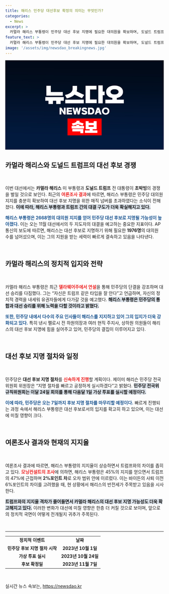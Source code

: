 ```yaml
---
title: 해리스 민주당 대선후보 확정의 의미는 무엇인가?
categories:
  - News
excerpt: >
  카멀라 해리스 부통령이 민주당 대선 후보 지명에 필요한 대의원을 확보하며, 도널드 트럼프와의 초박빙 대결 구도가 성립됐다. 지지율 격차가 6%에서 2%로 줄어든 가운데 민주당은 해리스를 중심으로 단결하고 있다. 이들의 맞대결이 다가오는 대선의 판도를 뒤바꿀 가능성은 높아 보인다!
feature_text: >
  카멀라 해리스 부통령이 민주당 대선 후보 지명에 필요한 대의원을 확보하며, 도널드 트럼프와의 초박빙 대결 구도가 성립됐다. 지지율 격차가 6%에서 2%로 줄어든 가운데 민주당은 해리스를 중심으로 단결하고 있다. 이들의 맞대결이 다가오는 대선의 판도를 뒤바꿀 가능성은 높아 보인다!
image: '/assets/img/newsdao_breakingnews.jpg'
---
```


<p><img src="/assets/img/newsdao_breakingnews.jpg" alt="cryptoinkorea 속보" /></p>

<h2 data-ke-size="size26">카멀라 해리스와 도널드 트럼프의 대선 후보 경쟁</h2>

<p data-ke-size="size16">&nbsp;</p>

<p>이번 대선에서는 <b>카멀라 해리스</b> 미 부통령과 <b>도널드 트럼프</b> 전 대통령이 <b>초박빙</b>의 경쟁을 벌일 것으로 보인다. 최근의 <b><span style="color: #ee2323;">여론조사 결과</span></b>에 따르면, 해리스 부통령은 민주당 대의원 지지를 충분히 확보하여 대선 후보 지명을 위한 매직 넘버를 초과하였다는 소식이 전해졌다. <b><span style="background-color: #21538527;">이에 따라, 해리스 부통령과 트럼프 간의 대결 구도가 더욱 확실해지고 있다.</span></b></p>

<p><b><span style="color: #1a5490;">해리스 부통령은 2668명의 대의원 지지를 얻어 민주당 대선 후보로 지명될 가능성이 높아졌다.</span></b> 이는 오는 11월 대선에서의 두 지도자의 대결을 예고하는 중요한 지표이다. AP통신의 보도에 따르면, 해리스는 대선 후보로 지명하기 위해 필요한 <b>1976명</b>의 대의원 수를 넘어섰으며, 이는 그의 지원을 받는 세력이 빠르게 결속하고 있음을 나타낸다.</p>

<p data-ke-size="size16">&nbsp;</p>

<h2 data-ke-size="size26">카멀라 해리스의 정치적 입지와 전략</h2>

<p data-ke-size="size16">&nbsp;</p>

<p>카멀라 해리스 부통령은 최근 <b><span style="color: #ee2323;">델라웨어주에서 연설</span></b>을 통해 민주당의 단결을 강조하며 대선 승리를 다짐했다. 그는 “자신은 트럼프 같은 타입을 잘 안다”고 언급하며, 자신의 정치적 경력을 내세워 유권자들에게 다가갈 것을 예고했다. <b><span style="background-color: #21538527;">해리스 부통령은 민주당의 통합과 대선 승리를 위해 노력을 다할 것이라고 밝혔다.</span></b></p>

<p><b><span style="color: #1a5490;">또한, 민주당 내에서 다수의 주요 인사들이 해리스를 지지하고 있어 그의 입지가 더욱 강화되고 있다.</span></b> 특히 낸시 펠로시 전 하원의장과 여러 현직 주지사, 상하원 의원들이 해리스의 대선 후보 지명에 힘을 실어주고 있어, 민주당의 결집이 이루어지고 있다.</p>

<p data-ke-size="size16">&nbsp;</p>

<h2 data-ke-size="size26">대선 후보 지명 절차와 일정</h2>

<p data-ke-size="size16">&nbsp;</p>

<p>민주당은 <b>대선 후보 지명 절차</b>를 <b><span style="color: #ee2323;">신속하게 진행</span></b>할 계획이다. 제이미 해리슨 민주당 전국위원회 위원장은 “지명 절차를 빠르고 공정하게 실시하겠다”고 밝혔다. <b><span style="background-color: #21538527;">민주당 전국위 규칙위원회는 이달 24일 회의를 통해 다음달 1일 가상 투표를 실시할 예정이다.</span></b></p>

<p><b><span style="color: #1a5490;">이에 따라, 민주당은 오는 7일까지 후보 지명 절차를 마무리할 예정이다.</span></b> 빠르게 진행되는 과정 속에서 해리스 부통령은 대선 후보로서의 입지를 확고히 하고 있으며, 이는 대선에 미칠 영향이 크다.</p>

<p data-ke-size="size16">&nbsp;</p>

<h2 data-ke-size="size26">여론조사 결과와 현재의 지지율</h2>

<p data-ke-size="size16">&nbsp;</p>

<p>여론조사 결과에 따르면, 해리스 부통령의 지지율이 상승하면서 트럼프와의 차이를 좁히고 있다. <b><span style="color: #ee2323;">모닝컨설트의 조사</span></b>에 의하면, 해리스 부통령은 45%의 지지를 얻으면서 트럼프의 47%에 근접하며 <b>2%포인트 차</b>로 오차 범위 안에 이르렀다. 이는 바이든의 사퇴 이전 6%포인트의 차이를 고려했을 때, 현 상황에서 해리스의 반전세가 주목받고 있음을 시사한다.</p>

<p><b><span style="background-color: #21538527;">트럼프와의 지지율 격차가 줄어들면서 카멀라 해리스의 대선 후보 지명 가능성도 더욱 확고해지고 있다.</span></b> 이러한 변화가 대선에 미칠 영향은 한층 더 커질 것으로 보이며, 앞으로의 정치적 국면이 어떻게 전개될지 귀추가 주목된다. </p>

<p data-ke-size="size16">&nbsp;</p>

<hr>

<table style="width: 100%; border-collapse: collapse;">
  <tr>
    <td style="text-align: center; height: 17px;"><b>정치적 이벤트</b></td>
    <td style="text-align: center; height: 17px;"><b>날짜</b></td>
  </tr>
  <tr>
    <td style="text-align: center; height: 17px;"><b>민주당 후보 지명 절차 시작</b></td>
    <td style="text-align: center; height: 17px;"><b>2023년 10월 1일</b></td>
  </tr>
  <tr>
    <td style="text-align: center; height: 17px;"><b>가상 투표 실시</b></td>
    <td style="text-align: center; height: 17px;"><b>2023년 10월 24일</b></td>
  </tr>
  <tr>
    <td style="text-align: center; height: 17px;"><b>후보 확정일</b></td>
    <td style="text-align: center; height: 17px;"><b>2023년 11월 7일</b></td>
  </tr>
</table>

<p data-ke-size="size16">&nbsp;</p>
실시간 뉴스 속보는, <a href="https://newsdao.kr" rel="dofollow">https://newsdao.kr</a>


